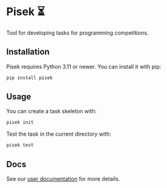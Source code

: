 # Pisek ⏳

Tool for developing tasks for programming competitions.

## Installation

Pisek requires Python 3.11 or newer. You can install it with pip:
```bash
pip install pisek
```

## Usage

You can create a task skeleton with:
```bash
pisek init
```

Test the task in the current directory with: 
```bash
pisek test
```

## Docs

See our [user documentation](https://piskoviste.github.io/pisek/) for more details.
